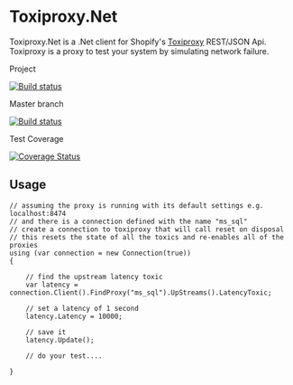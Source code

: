 Toxiproxy.Net
=============

Toxiproxy.Net is a .Net client for Shopify's [Toxiproxy](https://github.com/shopify/toxiproxy) REST/JSON Api. Toxiproxy is a proxy to test your system by simulating network failure.


Project

[![Build status](https://ci.appveyor.com/api/projects/status/82gfuh999hq15sgo?svg=true)](https://ci.appveyor.com/project/mdevilliers/toxiproxy-net)

Master branch

[![Build status](https://ci.appveyor.com/api/projects/status/82gfuh999hq15sgo/branch/master?svg=true)](https://ci.appveyor.com/project/mdevilliers/toxiproxy-net/branch/master)

Test Coverage

[![Coverage Status](https://coveralls.io/repos/mdevilliers/Toxiproxy.Net/badge.svg?branch=master)](https://coveralls.io/r/mdevilliers/Toxiproxy.Net?branch=master)


Usage
-----


```
// assuming the proxy is running with its default settings e.g. localhost:8474
// and there is a connection defined with the name "ms_sql"
// create a connection to toxiproxy that will call reset on disposal
// this resets the state of all the toxics and re-enables all of the proxies
using (var connection = new Connection(true))
{

    // find the upstream latency toxic
    var latency = connection.Client().FindProxy("ms_sql").UpStreams().LatencyToxic;

    // set a latency of 1 second 
    latency.Latency = 10000;

    // save it
    latency.Update();

    // do your test....

} 

```
